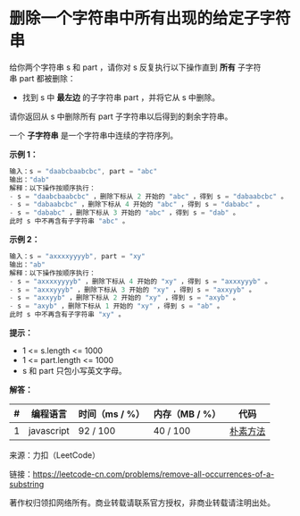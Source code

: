 # 删除一个字符串中所有出现的给定子字符串

给你两个字符串 s 和 part ，请你对 s 反复执行以下操作直到 **所有** 子字符串 part 都被删除：

- 找到 s 中 **最左边** 的子字符串 part ，并将它从 s 中删除。

请你返回从 s 中删除所有 part 子字符串以后得到的剩余字符串。

一个 **子字符串** 是一个字符串中连续的字符序列。

**示例 1：**

``` javascript
输入：s = "daabcbaabcbc", part = "abc"
输出："dab"
解释：以下操作按顺序执行：
- s = "daabcbaabcbc" ，删除下标从 2 开始的 "abc" ，得到 s = "dabaabcbc" 。
- s = "dabaabcbc" ，删除下标从 4 开始的 "abc" ，得到 s = "dababc" 。
- s = "dababc" ，删除下标从 3 开始的 "abc" ，得到 s = "dab" 。
此时 s 中不再含有子字符串 "abc" 。
```

**示例 2：**

``` javascript
输入：s = "axxxxyyyyb", part = "xy"
输出："ab"
解释：以下操作按顺序执行：
- s = "axxxxyyyyb" ，删除下标从 4 开始的 "xy" ，得到 s = "axxxyyyb" 。
- s = "axxxyyyb" ，删除下标从 3 开始的 "xy" ，得到 s = "axxyyb" 。
- s = "axxyyb" ，删除下标从 2 开始的 "xy" ，得到 s = "axyb" 。
- s = "axyb" ，删除下标从 1 开始的 "xy" ，得到 s = "ab" 。
此时 s 中不再含有子字符串 "xy" 。
```

**提示：**

- 1 <= s.length <= 1000
- 1 <= part.length <= 1000
- s​​​​​​ 和 part 只包小写英文字母。

**解答：**

**#**|**编程语言**|**时间（ms / %）**|**内存（MB / %）**|**代码**
--|--|--|--|--
1|javascript|92 / 100|40 / 100|[朴素方法](./javascript/ac_v1.js)

来源：力扣（LeetCode）

链接：https://leetcode-cn.com/problems/remove-all-occurrences-of-a-substring

著作权归领扣网络所有。商业转载请联系官方授权，非商业转载请注明出处。
